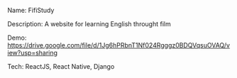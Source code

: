 Name: FifiStudy

Description: A website for learning English throught film

Demo: https://drive.google.com/file/d/1Jg6hPRbnT1Nf024Rgggz0BDQVqsuOVAQ/view?usp=sharing

Tech: ReactJS, React Native, Django
